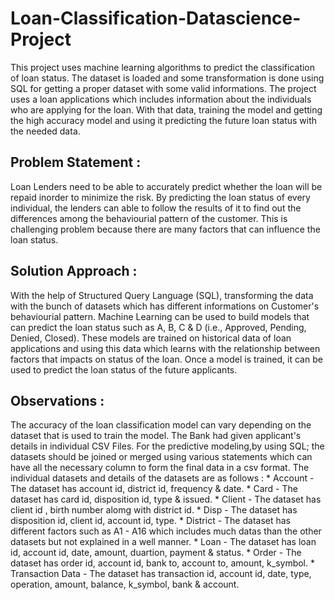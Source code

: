 # Loan-Classification-Datascience-Project
This project uses machine learning algorithms to predict the classification of loan status. The dataset is loaded and some transformation is done using SQL for getting a proper dataset with some valid informations. The project uses a loan applications which includes information about the individuals who are applying for the loan. With that data, training the model and getting the high accuracy model and using it predicting the future loan status with the needed data.
## Problem Statement :
Loan Lenders need to be able to accurately predict whether the loan will be repaid inorder to minimize the risk. By predicting the loan status of every individual, the lenders can able to follow the results of it to find out the differences among the behaviourial pattern of the customer. This is challenging problem because there are many factors that can influence the loan status.
## Solution Approach :
With the help of Structured Query Language (SQL), transforming the data with the bunch of datasets which has different informations on Customer's behaviourial pattern.
Machine Learning can be used to build models that can predict the loan status such as A, B, C & D (i.e., Approved, Pending, Denied, Closed). These models are trained on historical data of loan applications and using this data which learns with the relationship between factors that impacts on status of the loan. Once a model is trained, it can be used to predict the loan status of the future applicants.
## Observations :
The accuracy of the loan classification model can vary depending on the dataset that is used to train the model. The Bank had given applicant's details in individual CSV Files. For the predictive modeling,by using SQL; the datasets should be joined or merged using various statements which can have all the necessary column to form the final data in a csv format. The individual datasets and details of the datasets are as follows :
    * Account - The dataset has account id, district id, frequency & date.
    * Card - The dataset has card id, disposition id, type & issued.
    * Client - The dataset has client id , birth number alomg with district id.
    * Disp - The dataset has disposition id, client id, account id, type.
    * District - The dataset has different factors such as A1 - A16 which includes much datas than the other datasets but not explained in a well manner.
    * Loan - The dataset has loan id, account id, date, amount, duartion, payment & status.
    * Order - The dataset has order id, account id, bank to, account to, amount, k_symbol.
    * Transaction Data - The dataset has transaction id, account id, date, type, operation, amount, balance, k_symbol, bank & account.
